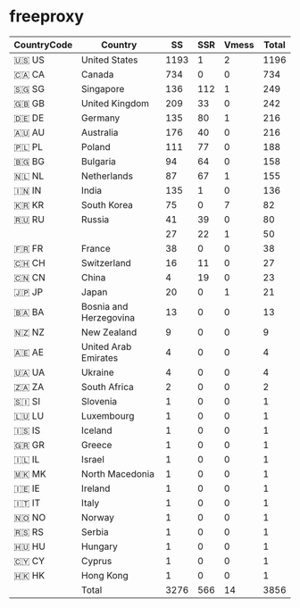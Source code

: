 # freeproxy

|CountryCode|Country|SS|SSR|Vmess|Total|
|  ----  | ----  |  ----  | ----  |  ----  | ----  |
|🇺🇸 US|United States|1193|1|2|1196|
|🇨🇦 CA|Canada|734|0|0|734|
|🇸🇬 SG|Singapore|136|112|1|249|
|🇬🇧 GB|United Kingdom|209|33|0|242|
|🇩🇪 DE|Germany|135|80|1|216|
|🇦🇺 AU|Australia|176|40|0|216|
|🇵🇱 PL|Poland|111|77|0|188|
|🇧🇬 BG|Bulgaria|94|64|0|158|
|🇳🇱 NL|Netherlands|87|67|1|155|
|🇮🇳 IN|India|135|1|0|136|
|🇰🇷 KR|South Korea|75|0|7|82|
|🇷🇺 RU|Russia|41|39|0|80|
| ||27|22|1|50|
|🇫🇷 FR|France|38|0|0|38|
|🇨🇭 CH|Switzerland|16|11|0|27|
|🇨🇳 CN|China|4|19|0|23|
|🇯🇵 JP|Japan|20|0|1|21|
|🇧🇦 BA|Bosnia and Herzegovina|13|0|0|13|
|🇳🇿 NZ|New Zealand|9|0|0|9|
|🇦🇪 AE|United Arab Emirates|4|0|0|4|
|🇺🇦 UA|Ukraine|4|0|0|4|
|🇿🇦 ZA|South Africa|2|0|0|2|
|🇸🇮 SI|Slovenia|1|0|0|1|
|🇱🇺 LU|Luxembourg|1|0|0|1|
|🇮🇸 IS|Iceland|1|0|0|1|
|🇬🇷 GR|Greece|1|0|0|1|
|🇮🇱 IL|Israel|1|0|0|1|
|🇲🇰 MK|North Macedonia|1|0|0|1|
|🇮🇪 IE|Ireland|1|0|0|1|
|🇮🇹 IT|Italy|1|0|0|1|
|🇳🇴 NO|Norway|1|0|0|1|
|🇷🇸 RS|Serbia|1|0|0|1|
|🇭🇺 HU|Hungary|1|0|0|1|
|🇨🇾 CY|Cyprus|1|0|0|1|
|🇭🇰 HK|Hong Kong|1|0|0|1|
||Total|3276|566|14|3856|
